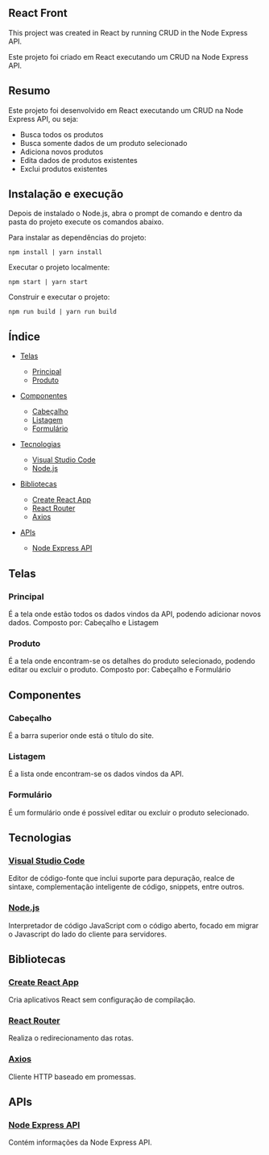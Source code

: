 ## React Front

This project was created in React by running CRUD in the Node Express API.

Este projeto foi criado em React executando um CRUD na Node Express API.


## Resumo

Este projeto foi desenvolvido em React executando um CRUD na Node Express API, ou seja:
  - Busca todos os produtos
  - Busca somente dados de um produto selecionado
  - Adiciona novos produtos
  - Edita dados de produtos existentes
  - Exclui produtos existentes


## Instalação e execução

Depois de instalado o Node.js, abra o prompt de comando e dentro da pasta do projeto execute os comandos abaixo.

Para instalar as dependências do projeto:
```
npm install | yarn install
```

Executar o projeto localmente:
```
npm start | yarn start
```

Construir e executar o projeto:
```
npm run build | yarn run build
```


## Índice

- [Telas](#telas)
  - [Principal](#principal)
  - [Produto](#produto)

- [Componentes](#componentes)
  - [Cabeçalho](#cabeçalho)
  - [Listagem](#listagem)
  - [Formulário](#formulario)

- [Tecnologias](#tecnologias)
  - [Visual Studio Code](#visual-studio-code)
  - [Node.js](#nodejs)

- [Bibliotecas](#bibliotecas)
  - [Create React App](#create-react-app)
  - [React Router](#react-router)
  - [Axios](#axios)
  
- [APIs](#apis)
  - [Node Express API](#node-express-api)


## Telas

### Principal
É a tela onde estão todos os dados vindos da API, podendo adicionar novos dados.
Composto por: Cabeçalho e Listagem

### Produto
É a tela onde encontram-se os detalhes do produto selecionado, podendo editar ou excluir o produto.
Composto por: Cabeçalho e Formulário

## Componentes

### Cabeçalho
É a barra superior onde está o título do site.

### Listagem
É a lista onde encontram-se os dados vindos da API.

### Formulário
É um formulário onde é possível editar ou excluir o produto selecionado.

## Tecnologias

### [Visual Studio Code](https://code.visualstudio.com)
Editor de código-fonte que inclui suporte para depuração, realce de sintaxe, complementação inteligente de código, snippets, entre outros.

### [Node.js](https://nodejs.org/)
Interpretador de código JavaScript com o código aberto, focado em migrar o Javascript do lado do cliente para servidores.


## Bibliotecas

### [Create React App](https://github.com/facebook/create-react-app)
Cria aplicativos React sem configuração de compilação.

### [React Router](https://github.com/ReactTraining/react-router/tree/master/packages/react-router-dom)
Realiza o redirecionamento das rotas.

### [Axios](https://github.com/axios/axios)
Cliente HTTP baseado em promessas.


## APIs

### [Node Express API](https://github.com/osvaldokalvaitir/node-express-api)
Contém informações da Node Express API.
